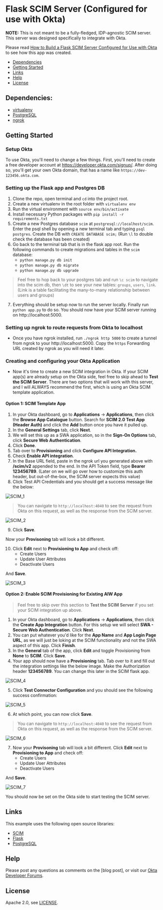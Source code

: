 # Flask SCIM Server (Configured for use with Okta)
**NOTE:** This is not meant to be a fully-fledged, IDP-agnostic SCIM server. This server was designed specifically to integrate with Okta.

Please read [How to Build a Flask SCIM Server Configured for Use with Okta][blog-post] to see how this app was created.

* [Dependencies](#dependencies)
* [Getting Started](#getting-started)
* [Links](#links)
* [Help](#help)
* [License](#license)

## Dependencies:
- [virtualenv](https://docs.python.org/3/library/venv.html)
- [PostgreSQL](https://www.postgresql.org/)
- [ngrok](https://ngrok.com/)

## Getting Started

### Setup Okta

To use Okta, you'll need to change a few things. First, you'll need to create a free developer account at <https://developer.okta.com/signup/>. After doing so, you'll get your own Okta domain, that has a name like `https://dev-123456.okta.com`.

### Setting up the Flask app and Postgres DB
1.  Clone the repo, open terminal and ```cd``` into the project root.
2.  Create a new virtualenv in the root folder with ```virtualenv env```
3.  Run the virtual environment with ```source env/bin/activate```
4.  Install necessary Python packages with ```pip install -r requirements.txt```
5.  Create a new Postgres database ```scim``` at ```postgresql://localhost/scim```. Enter the psql shell by opening a new terminal tab and typing ```psql postgres```. Create the DB with ```CREATE DATABASE scim;``` (Run ```\l``` to double check the database has been created)
6.  Go back to the terminal tab that is in the flask app root. Run the following commands to create migrations and tables in the ```scim``` database:
    - ```python manage.py db init```
    - ```python manage.py db migrate```
    - ```python manage.py db upgrade```
    
> Feel free to hop back to your postgres tab and run ```\c scim``` to navigate into the scim db, then ```\dt``` to see your new tables: ```groups```, ```users```, ```link```. (Link is a table facilitating the many-to-many relationship between users and groups)

7. Everything should be setup now to run the server locally. Finally run ```python app.py``` to do so. You should now have your SCIM server running on http://localhost:5000.

### Setting up ngrok to route requests from Okta to localhost
- Once you have ngrok installed, run ```./ngrok http 5000``` to create a tunnel from ngrok to your http://localhost:5000. Copy the ```https``` Forwarding URL created by ngrok as you will need it later.

### Creating and configuring your Okta Application
- Now it's time to create a new SCIM integration in Okta. If your SCIM app(s) are already setup on the Okta side, feel free to skip ahead to **Test the SCIM Server**. There are two options that will work with this server, and I will ALWAYS recommend the first, which is using an Okta SCIM template application.

#### Option 1: SCIM Template App

1. In your Okta dashboard, go to **Applications** -> **Applications**, then click the **Browse App Catalogue** button. Search for **SCIM 2.0 Test App (Header Auth)** and click the **Add** button once you have it pulled up.
2. In the **General Settings** tab, click **Next**.
3. We will set this up as a SWA application, so in the **Sign-On Options** tab, click **Secure Web Authentication**.
4. Click **Done**.
5. Tab over to **Provisioning** and click **Configure API Integration.**
6. Check **Enable API integration**.
7. In the Base URL field, paste in the ngrok url you generated above with **/scim/v2** appended to the end. In the API Token field, type **Bearer 123456789**. (Later on we will go over how to customize this auth header, but out-of-the-box, the SCIM server expects this value)
8. Click Test API Credentials and you should get a success message like the below:

![SCIM_1](https://i.imgur.com/iFaxU9G.png)

> You can navigate to `http://localhost:4040` to see the request from Okta on this request, as well as the response from the SCIM server.

![SCIM_2](https://i.imgur.com/gCht05S.png)

9. Click **Save**.

Now your **Provisoning** tab will look a bit different.

10. Click **Edit** next to **Provisioning to App** and check off:
    - Create Users
    - Update User Attributes
    - Deactivate Users
    
And **Save**.

![SCIM_3](https://i.imgur.com/KRZCbiw.png)

#### Option 2: Enable SCIM Provisioning for Existing AIW App

> Feel free to skip over this section to **Test the SCIM Server** if you set your SCIM integration up above.

1. In your Okta dashboard, go to **Applications** -> **Applications**, then click the **Create App Integration** button. For this setup we will select **SWA - Secure Web Authentication**. Click **Next**.
2. You can put whatever you'd like for the **App Name** and **App Login Page URL**, as we will just be loking at the SCIM functionality and not the SWA aspect of this app. Click **Finish**.
3. In the **General** tab of the app, click **Edit** and toggle Provisioning from **None** to **SCIM**. Click **Save**.
4. Your app should now have a **Provisioning** tab. Tab over to it and fill out the integration settings like the below image. Make the Authorization header **123456789**. You can change this later in the SCIM flask app.

![SCIM_4](https://i.imgur.com/yaEl9FD.png)

5. Click **Test Connector Configuration** and you should see the following success confirmation:

![SCIM_5](https://i.imgur.com/OetQUDR.png)

6. At which point, you can now click **Save**.

> You can navigate to `http://localhost:4040` to see the request from Okta on this request, as well as the response from the SCIM server.

![SCIM_6](https://i.imgur.com/gCht05S.png)


7. Now your **Provisoning** tab will look a bit different. Click **Edit** next to **Provisioning to App** and check off:
    - Create Users
    - Update User Attributes
    - Deactivate Users
    
And **Save**.

![SCIM_7](https://i.imgur.com/QzzUgHk.png)

You should now be set on the Okta side to start testing the SCIM server.


## Links

This example uses the following open source libraries:

* [SCIM](http://www.simplecloud.info/)
* [Flask](https://flask.palletsprojects.com/en/2.0.x/)
* [PostgreSQL](https://www.postgresql.org/)

## Help

Please post any questions as comments on the [blog post], or visit our [Okta Developer Forums](https://devforum.okta.com/). 

## License

Apache 2.0, see [LICENSE](LICENSE).

[blog-post]: https://developer.okta.com/blog/2021/09/01/flask-scim-server "How to Build a Flask SCIM Server Configured for Use with Okta"
